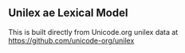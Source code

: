 Unilex ae Lexical Model
----------------------

This is built directly from Unicode.org unilex data at
https://github.com/unicode-org/unilex
